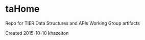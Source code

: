 # taHome
Repo for TIER Data Structures and APIs Working Group artifacts

Created 2015-10-10   khazelton
